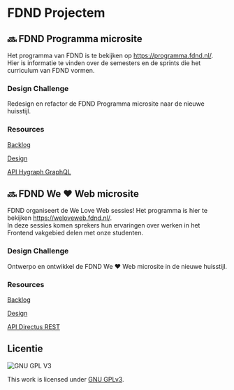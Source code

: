 # FDND Projectem


## 🔜 FDND Programma microsite
Het programma van FDND is te bekijken op https://programma.fdnd.nl/.  
Hier is informatie te vinden over de semesters en de sprints die het curriculum van FDND vormen. 

### Design Challenge
Redesign en refactor de FDND Programma microsite naar de nieuwe huisstijl. 

### Resources

[Backlog](https://github.com/orgs/fdnd-agency/projects/39)

[Design](https://fdnd.nl)

[API Hygraph GraphQL](https://eu-central-1.cdn.hygraph.com/content/cl54wpnkq38x701t370gr4cvs/maste)

## 🔜 FDND We ❤️ Web microsite
FDND organiseert de We Love Web sessies! Het programma is hier te bekijken https://weloveweb.fdnd.nl/.  
In deze sessies komen sprekers hun ervaringen over werken in het Frontend vakgebied delen met onze studenten.

### Design Challenge
Ontwerpo en ontwikkel de FDND We ❤️ Web microsite in de nieuwe huisstijl. 

### Resources
[Backlog](https://github.com/orgs/fdnd-agency/projects/39)

[Design](https://fdnd.nl)

[API Directus REST](https://fdnd-agency.directus.app/items/fdnd_wlw_session)

## Licentie

![GNU GPL V3](https://www.gnu.org/graphics/gplv3-127x51.png)

This work is licensed under [GNU GPLv3](./LICENSE).

